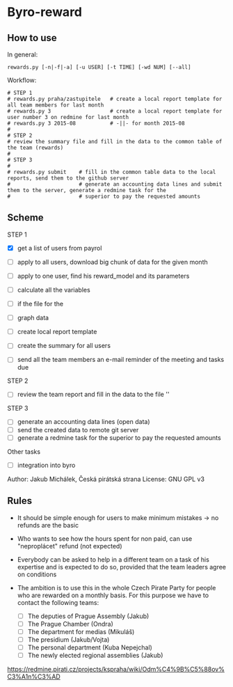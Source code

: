 Byro-reward
===========

How to use
----------

In general:

```
rewards.py [-n|-f|-a] [-u USER] [-t TIME] [-wd NUM] [--all]
```

Workflow:

```
# STEP 1
# rewards.py praha/zastupitele   # create a local report template for all team members for last month
# rewards.py 3                   # create a local report template for user number 3 on redmine for last month
# rewards.py 3 2015-08           # -||- for month 2015-08
#
# STEP 2
# review the summary file and fill in the data to the common table of the team (rewards)
#
# STEP 3
#
# rewards.py submit    # fill in the common table data to the local reports, send them to the github server
#                      # generate an accounting data lines and submit them to the server, generate a redmine task for the
#                      # superior to pay the requested amounts
```

Scheme
------

STEP 1

- [X] get a list of users from payrol
- [ ] apply to all users, download big chunk of data for the given month
- [ ] apply to one user, find his reward_model and its parameters
- [ ] calculate all the variables
- [ ] if the file for the 
- [ ] graph data
- [ ] create local report template
- [ ] create the summary for all users
- [ ] send all the team members an e-mail reminder of the meeting and tasks due


STEP 2

- [ ] review the team report and fill in the data to the file ''

STEP 3

- [ ] generate an accounting data lines (open data)
- [ ] send the created data to remote git server
- [ ] generate a redmine task for the superior to pay the requested amounts

Other tasks

- [ ] integration into byro

Author: Jakub Michálek, Česká pirátská strana
License: GNU GPL v3

Rules
-----

* It should be simple enough for users to make minimum mistakes -> no refunds are the basic
* Who wants to see how the hours spent for non paid, can use "neproplácet" refund (not expected)
* Everybody can be asked to help in a different team on a task of his
  expertise and is expected to do so, provided that the team leaders agree
  on conditions
* The ambition is to use this in the whole Czech Pirate Party for
  people who are rewarded on a monthly basis. For this purpose we have
  to contact the following teams:

  - [ ] The deputies of Prague Assembly (Jakub)
  - [ ] The Prague Chamber (Ondra)
  - [ ] The department for medias (Mikuláš)
  - [ ] The presidium (Jakub/Vojta)
  - [ ] The personal department (Kuba Nepejchal)
  - [ ] The newly elected regional assemblies (Jakub)

https://redmine.pirati.cz/projects/kspraha/wiki/Odm%C4%9B%C5%88ov%C3%A1n%C3%AD

